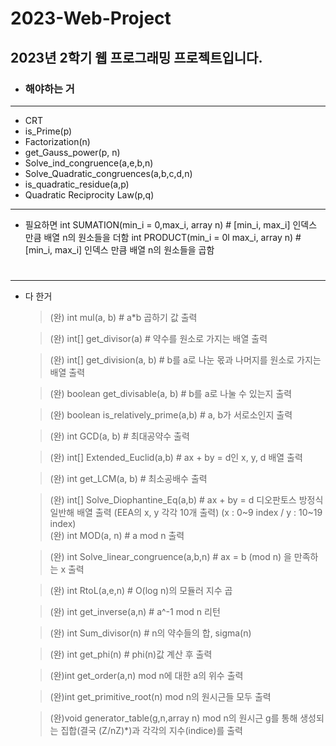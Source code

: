 # 2023-Web-Project
## 2023년 2학기 웹 프로그래밍 프로젝트입니다.


* ### 해야하는 거
- - -
  * CRT   
  * is_Prime(p)   
  * Factorization(n)   
  * get_Gauss_power(p, n)   
  * Solve_ind_congruence(a,e,b,n)  
  * Solve_Quadratic_congruences(a,b,c,d,n)  
  * is_quadratic_residue(a,p)  
  * Quadratic Reciprocity Law(p,q)

- - -
* 필요하면
  int SUMATION(min_i = 0,max_i, array n) # [min_i, max_i] 인덱스 만큼 배열 n의 원소들을 더함
  int PRODUCT(min_i = 0l max_i, array n) #    [min_i, max_i] 인덱스 만큼 배열 n의 원소들을 곱함
  #

- - -
* 다 한거
  >
  > (완) int mul(a, b) # a*b 곱하기 값 출력
  
  > (완) int[] get_divisor(a) # 약수를 원소로 가지는 배열 출력
  
  > (완) int[] get_division(a, b) # b를 a로 나눈 몫과 나머지를 원소로 가지는 배열 출력
  
  > (완) boolean get_divisable(a, b) # b를 a로 나눌 수 있는지 출력
  
  > (완) boolean is_relatively_prime(a,b) # a, b가 서로소인지 출력
  
  > (완) int GCD(a, b) # 최대공약수 출력
  
  > (완) int[] Extended_Euclid(a,b) # ax + by = d인 x, y, d 배열 출력
  
  > (완) int get_LCM(a, b) # 최소공배수 출력
  
  > (완) int[] Solve_Diophantine_Eq(a,b) # ax + by = d 디오판토스 방정식 일반해 배열 출력
       (EEA의 x, y 각각 10개 출력) (x : 0~9 index / y : 10~19 index)  
  > (완) int MOD(a, n) # a mod n 출력
  
  > (완) int Solve_linear_congruence(a,b,n) # ax = b (mod n) 을 만족하는 x 출력
  
  > (완) int RtoL(a,e,n) # O(log n)의 모듈러 지수 곱
  
  > (완) int get_inverse(a,n) # a^-1 mod n 리턴
  
  > (완) int Sum_divisor(n) # n의 약수들의 합, sigma(n)
  
  > (완) int get_phi(n) # phi(n)값 계산 후 출력

  > (완)int get_order(a,n) mod n에 대한 a의 위수 출력 

  > (완)int get_primitive_root(n) mod n의 원시근들 모두 출력

  > (완)void generator_table(g,n,array n) mod n의 원시근 g를 통해 생성되는 집합(결국 (Z/nZ)*)과 각각의 지수(indice)를 출력
  
